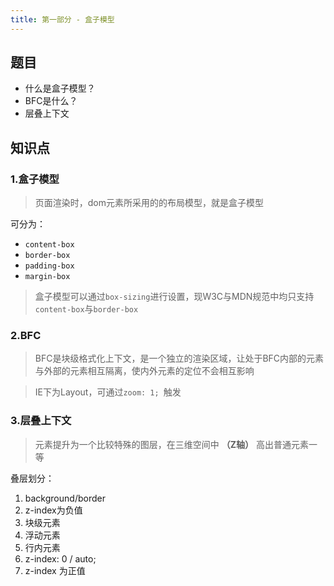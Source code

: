 ```yaml
---
title: 第一部分 - 盒子模型
---
```


## 题目

* 什么是盒子模型？
* BFC是什么？
* 层叠上下文

## 知识点

### **1.盒子模型**

> 页面渲染时，dom元素所采用的的布局模型，就是盒子模型

可分为：
* `content-box`
* `border-box`
* `padding-box`
* `margin-box`

> 盒子模型可以通过`box-sizing`进行设置，现W3C与MDN规范中均只支持`content-box`与`border-box`

### **2.BFC**

> BFC是块级格式化上下文，是一个独立的渲染区域，让处于BFC内部的元素与外部的元素相互隔离，使内外元素的定位不会相互影响

> IE下为Layout，可通过`zoom: 1; `触发

### **3.层叠上下文**

> 元素提升为一个比较特殊的图层，在三维空间中 **（Z轴）** 高出普通元素一等

叠层划分：
1. background/border
2. z-index为负值
3. 块级元素
4. 浮动元素
5. 行内元素
6. z-index: 0 / auto;
7. z-index 为正值
